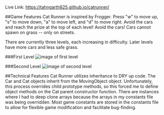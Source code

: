 Live Link: https://tahngarth825.github.io/catrunner/

##Game Features
Cat Runner is inspired by Frogger. Press "w" to move up, "s" to move down, "a" to move left, and "d" to move right. Avoid the cars and reach the prize at the top of each level! Avoid the cars! Cars cannot spawn on grass -- only on streets.

There are currently three levels, each increasing in difficulty. Later levels have more cars and less safe grass.

###First Level
![image of first level](http://res.cloudinary.com/tahngarth825/image/upload/v1470172354/retro_level1_sd7zju.png)

###Second Level
![image of second level](http://res.cloudinary.com/tahngarth825/image/upload/v1470172410/retro_level2_dniw6q.png)

##Technical Features
Cat Runner utilizes inheritance to DRY up code. The Car and Cat objects inherit from the MovingObject object. Unfortunately, this process overrides child prototype methods, so this forced me to define object methods on the Cat parent constructor function. There are instances where I had to deep clone arrays because the arrays in my constants file was being overridden. Most game constants are stored in the constants file to allow for flexible game modification and facilitate bug-finding.

